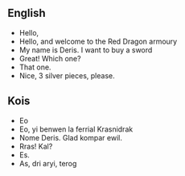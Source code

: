 ## English

- Hello,
- Hello, and welcome to the Red Dragon armoury
- My name is Deris. I want to buy a sword
- Great! Which one?
- That one.
- Nice, 3 silver pieces, please.

## Kois

- Eo
- Eo, yi benwen la ferrial Krasnidrak
- Nome Deris. Glad kompar ewil.
- Rras! Kal?
- Es.
- As, dri aryi, terog
